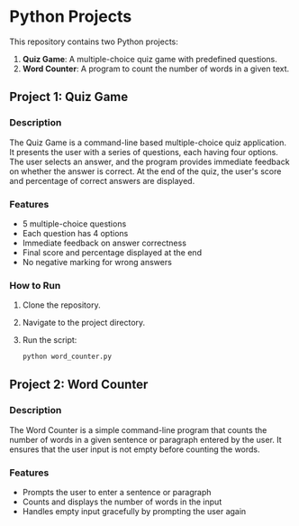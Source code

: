 # Python Projects

This repository contains two Python projects:

1. **Quiz Game**: A multiple-choice quiz game with predefined questions.
2. **Word Counter**: A program to count the number of words in a given text.

## Project 1: Quiz Game

### Description

The Quiz Game is a command-line based multiple-choice quiz application. It presents the user with a series of questions, each having four options. The user selects an answer, and the program provides immediate feedback on whether the answer is correct. At the end of the quiz, the user's score and percentage of correct answers are displayed.

### Features

- 5 multiple-choice questions
- Each question has 4 options
- Immediate feedback on answer correctness
- Final score and percentage displayed at the end
- No negative marking for wrong answers

### How to Run

1. Clone the repository.
2. Navigate to the project directory.
3. Run the script:

   ```bash
   python word_counter.py

## Project 2: Word Counter

### Description

The Word Counter is a simple command-line program that counts the number of words in a given sentence or paragraph entered by the user. It ensures that the user input is not empty before counting the words.

### Features

- Prompts the user to enter a sentence or paragraph
- Counts and displays the number of words in the input
- Handles empty input gracefully by prompting the user again

